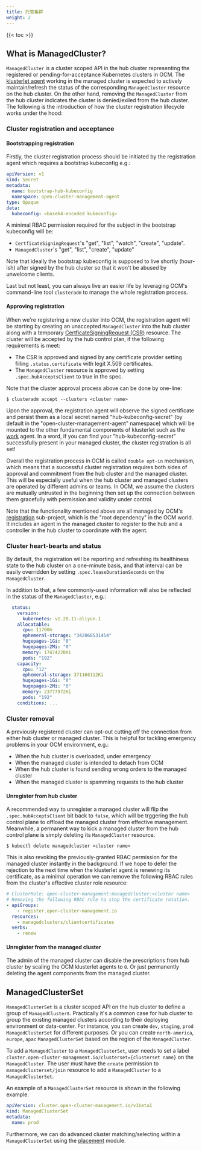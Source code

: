 ```yaml
---
title: 托管集群 
weight: 2
---
```


<!-- spellchecker-disable -->

{{< toc >}}

<!-- spellchecker-enable -->

## What is ManagedCluster?

`ManagedCluster` is a cluster scoped API in the hub cluster representing the
registered or pending-for-acceptance Kubernetes clusters in OCM. The
[klusterlet agent](https://open-cluster-management.io/getting-started/core/register-cluster/)
working in the managed cluster is expected to actively maintain/refresh the
status of the corresponding `ManagedCluster` resource on the hub cluster.
On the other hand, removing the `ManagedCluster` from the hub cluster indicates
the cluster is denied/exiled from the hub cluster. The following is the
introduction of how the cluster registration lifecycle works under the hood:

### Cluster registration and acceptance

#### Bootstrapping registration

Firstly, the cluster registration process should be initiated by the
registration agent which requires a bootstrap kubeconfig e.g.:

```yaml
apiVersion: v1
kind: Secret
metadata:
  name: bootstrap-hub-kubeconfig
  namespace: open-cluster-management-agent
type: Opaque
data:
  kubeconfig: <base64-encoded kubeconfig>
```

A minimal RBAC permission required for the subject in the bootstrap kubeconfig
will be:

- `CertficateSigningRequest`'s "get", "list", "watch", "create", "update".
- `ManagedCluster`'s "get", "list", "create", "update"

Note that ideally the bootstrap kubeconfig is supposed to live shortly
(hour-ish) after signed by the hub cluster so that it won't be abused by
unwelcome clients.

Last but not least, you can always live an easier life by leveraging OCM's
command-line tool `clusteradm` to manage the whole registration process.

#### Approving registration

When we're registering a new cluster into OCM, the registration agent will be
starting by creating an unaccepted `ManagedCluster` into the hub cluster along
with a temporary [CertficateSigningRequest (CSR)](https://kubernetes.io/docs/reference/access-authn-authz/certificate-signing-requests/)
resource. The cluster will be accepted by the hub control plan, if the
following requirements is meet:

- The CSR is approved and signed by any certificate provider setting filling
  `.status.certificate` with legit X.509 certificates.
- The `ManagedCluster` resource is approved by setting `.spec.hubAcceptsClient`
  to true in the spec.

Note that the cluster approval process above can be done by one-line:

```text
$ clusteradm accept --clusters <cluster name>
```

Upon the approval, the registration agent will observe the signed certificate
and persist them as a local secret named "hub-kubeconfig-secret" (by default
in the "open-cluster-management-agent" namespace) which will be mounted to the
other fundamental components of klusterlet such as the [work](https://open-cluster-management.io/concepts/manifestwork/)
agent. In a word, if you can find your "hub-kubeconfig-secret" successfully
present in your managed cluster, the cluster registration is all set!


Overall the registration process in OCM is called `double opt-in` mechanism,
which means that a successful cluster registration requires both sides of
approval and commitment from the hub cluster and the managed cluster. This
will be especially useful when the hub cluster and managed clusters are
operated by different admins or teams. In OCM, we assume the clusters are
mutually untrusted in the beginning then set up the connection between them
gracefully with permission and validity under control.


Note that the functionality mentioned above are all managed by OCM's
[registration](https://github.com/open-cluster-management-io/registration)
sub-project, which is the "root dependency" in the OCM world. It includes
an agent in the managed cluster to register to the hub and a controller in
the hub cluster to coordinate with the agent.

### Cluster heart-bearts and status

By default, the registration will be reporting and refreshing its healthiness
state to the hub cluster on a one-minute basis, and that interval can be easily
overridden by setting `.spec.leaseDurationSeconds` on the `ManagedCluster`.

In addition to that, a few commonly-used information will also be reflected
in the status of the `ManagedCluster`, e.g.:

```yaml
  status:
    version:
      kubernetes: v1.20.11-aliyun.1
    allocatable:
      cpu: 11700m
      ephemeral-storage: "342068531454"
      hugepages-1Gi: "0"
      hugepages-2Mi: "0"
      memory: 17474228Ki
      pods: "192"
    capacity:
      cpu: "12"
      ephemeral-storage: 371168112Ki
      hugepages-1Gi: "0"
      hugepages-2Mi: "0"
      memory: 23777972Ki
      pods: "192"
    conditions: ...
```

### Cluster removal

A previously registered cluster can opt-out cutting off the connection from
either hub cluster or managed cluster. This is helpful for tackling emergency
problems in your OCM environment, e.g.:

- When the hub cluster is overloaded, under emergency
- When the managed cluster is intended to detach from OCM
- When the hub cluster is found sending wrong orders to the managed cluster
- When the managed cluster is spamming requests to the hub cluster

#### Unregister from hub cluster

A recommended way to unregister a managed cluster will flip the
`.spec.hubAcceptsClient` bit back to `false`, which will be trggering the hub
control plane to offload the managed cluster from effective management.
Meanwhile, a permanent way to kick a managed cluster from the hub control plane
is simply deleting its `ManagedCluster` resource.

```shell
$ kubectl delete managedcluster <cluster name>
```

This is also revoking the previously-granted RBAC permission for the managed
cluster instantly in the background. If we hope to defer the rejection to
the next time when the klusterlet agent is renewing its certificate, as a
minimal operation we can remove the following RBAC rules from the cluster's
effective cluster role resource:

```yaml
# ClusterRole: open-cluster-management:managedcluster:<cluster name>
# Removing the following RBAC rule to stop the certificate rotation.
- apiGroups:
    - register.open-cluster-management.io
  resources:
    - managedclusters/clientcertificates
  verbs:
    - renew
```

#### Unregister from the managed cluster

The admin of the managed cluster can disable the prescriptions from hub cluster
by scaling the OCM klusterlet agents to `0`. Or just permanently deleting the
agent components from the managed cluster.

## ManagedClusterSet

`ManagedClusterSet` is a cluster scoped API on the hub cluster to define a
group of `ManagedCluster`s. Practically it's a common case for hub cluster to
group the existing managed clusters according to their deploying environment
or data-center. For instance, you can create `dev`, `staging`, `prod`
`ManagedClusterSet` for different purposes. Or you can create `north-america`,
`europe`, `apac` `ManagedClusterSet` based on the region of the `ManagedCluster`.

To add a `ManagedCluster` to a `ManagedClusterSet`, user needs to set a label
`cluster.open-cluster-management.io/clusterset={clusterset name}` on the
`ManagedCluster`. The user must have the `create` permission to
`managedclusterset/join` resource to add a `ManagedCluster` to a
`ManagedClusterSet`.

An example of a `ManagedClusterSet` resource is shown in the following example.

```yaml
apiVersion: cluster.open-cluster-management.io/v1beta1
kind: ManagedClusterSet
metadata:
  name: prod
```

Furthermore, we can do advanced cluster matching/selecting within a
`ManagedClusterSet` using the [placement](https://github.com/open-cluster-management-io/placement)
module.
